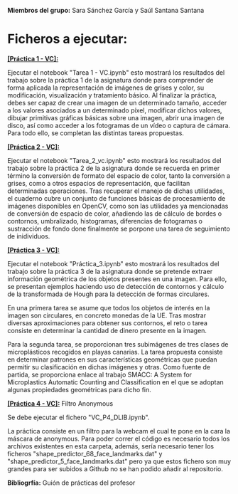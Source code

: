 **Miembros del grupo:** Sara Sánchez García y Saúl Santana Santana

Ficheros a ejecutar:
===============================

<a href="https://github.com/SaraSanGar/vc/tree/main/Práctica%201%20-%20VC"><b>[Práctica 1 - VC]:</b></a>

Ejecutar el notebook "Tarea 1 - VC.ipynb" esto mostrará los resultados del trabajo sobre la práctica 1 de la asignatura donde para comprender de forma aplicada la representación de imágenes de grises y color, su modificación, visualización y tratamiento básico. Al finalizar la práctica, debes ser capaz de crear una imagen de un determinado tamaño, acceder a los valores asociados a un determinado píxel, modificar dichos valores, dibujar primitivas gráficas básicas sobre una imagen, abrir una imagen de disco, así como acceder a los fotogramas de un vídeo o captura de cámara. Para todo ello, se completan las distintas tareas propuestas.

<a href="https://github.com/SaraSanGar/vc/tree/main/Práctica%202%20-%20VC"><b>[Práctica 2 - VC]:</b></a>

Ejecutar el notebook "Tarea_2_vc.ipynb" esto mostrará los resultados del trabajo sobre la práctica 2 de la asignatura donde se recuerda en primer término la conversión de formato del espacio de color, tanto la conversión a grises, como a otros espacios de representación, que facilitan determinadas operaciones. Tras recuperar el manejo de dichas utilidades, el cuaderno cubre un conjunto de funciones básicas de procesamiento de imágenes disponibles en OpenCV, como son las utilidades ya mencionadas de conversión de espacio de color, añadiendo las de cálculo de bordes o contornos, umbralizado, histogramas, diferencias de fotogramas o sustracción de fondo done finalmente se porpone una tarea de seguimiento de inidividuos.

<a href="https://github.com/SaraSanGar/vc/tree/main/Práctica%203%20-%20VC"><b>[Práctica 3 - VC]:</b></a>

Ejecutar el notebook "Práctica_3.ipynb" esto mostrará los resultados del trabajo sobre la práctica 3 de la asignatura donde se pretende  extraer información geométrica de los objetos presentes en una imagen. Para ello, se presentan ejemplos haciendo uso de detección de contornos y cálculo de la transformada de Hough para la detección de formas circulares.

En una primera tarea se asume que todos los objetos de interés en la imagen son circulares, en concreto monedas de la UE. Tras mostrar diversas aproximaciones para obtener sus contornos, el reto o tarea consiste en determinar la cantidad de dinero presente en la imagen.

Para la segunda tarea, se proporcionan tres subimágenes de tres clases de microplásticos recogidos en playas canarias. La tarea propuesta consiste en determinar patrones en sus características geométricas que puedan permitir su clasificación en dichas imágenes y otras. Como fuente de partida, se proporciona enlace al trabajo SMACC: A System for Microplastics Automatic Counting and Classification en el que se adoptan algunas propiedades geométricas para dicho fin.

<a href="https://github.com/SaraSanGar/vc/tree/main/Práctica%204%20-%20VC#práctica-4---filtro"><b>[Práctica 4 - VC]:</b></a> Filtro Anonymous

Se debe ejecutar el fichero  "VC_P4_DLIB.ipynb". 

La práctica consiste en un filtro para la webcam el cual te pone en la cara la máscara de anonymous.
Para poder correr el código es necesario todos los archivos existentes en esta carpeta, además, sería necesario tener los ficheros "shape_predictor_68_face_landmarks.dat" y "shape_predictor_5_face_landmarks.dat" pero ya que estos fichero son muy grandes para ser subidos a Github no se han podido añadir al repositorio.

**Bibliogrfía:** Guión de prácticas del profesor

